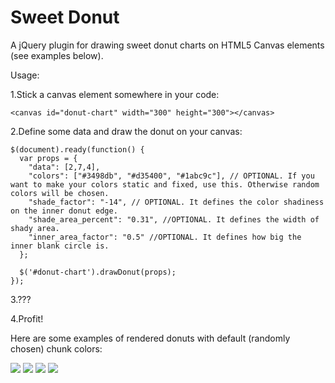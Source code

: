Sweet Donut
===========

A jQuery plugin for drawing sweet donut charts on HTML5 Canvas elements (see examples below).

Usage:

1.Stick a canvas element somewhere in your code:

```
<canvas id="donut-chart" width="300" height="300"></canvas>
```
2.Define some data and draw the donut on your canvas:

```
$(document).ready(function() {
  var props = {
    "data": [2,7,4],
    "colors": ["#3498db", "#d35400", "#1abc9c"], // OPTIONAL. If you want to make your colors static and fixed, use this. Otherwise random colors will be chosen.
    "shade_factor": "-14", // OPTIONAL. It defines the color shadiness on the inner donut edge.
    "shade_area_percent": "0.31", //OPTIONAL. It defines the width of shady area.
    "inner_area_factor": "0.5" //OPTIONAL. It defines how big the inner blank circle is.
  };

  $('#donut-chart').drawDonut(props);
});
```
3.???

4.Profit!

Here are some examples of rendered donuts with default (randomly chosen) chunk colors:

![](https://raw.github.com/matixmatix/sweet_donut/master/rendered%20examples/1.PNG)
![](https://raw.github.com/matixmatix/sweet_donut/master/rendered%20examples/2.PNG)
![](https://raw.github.com/matixmatix/sweet_donut/master/rendered%20examples/3.PNG)
![](https://raw.github.com/matixmatix/sweet_donut/master/rendered%20examples/4.PNG)
